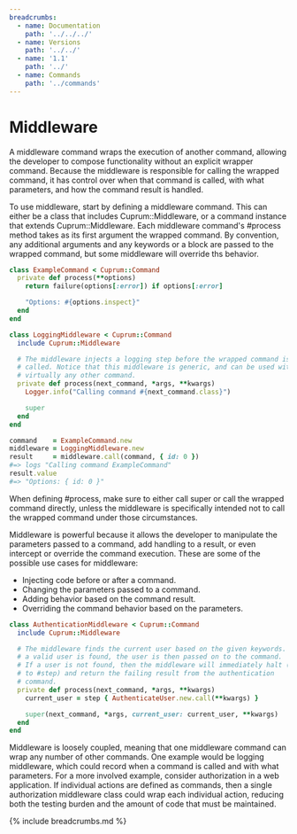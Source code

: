 ```yaml
---
breadcrumbs:
  - name: Documentation
    path: '../../../'
  - name: Versions
    path: '../../'
  - name: '1.1'
    path: '../'
  - name: Commands
    path: '../commands'
---
```


# Middleware

A middleware command wraps the execution of another command, allowing the developer to compose functionality without an explicit wrapper command. Because the middleware is responsible for calling the wrapped command, it has control over when that command is called, with what parameters, and how the command result is handled.

To use middleware, start by defining a middleware command. This can either be a class that includes Cuprum::Middleware, or a command instance that extends Cuprum::Middleware. Each middleware command's #process method takes as its first argument the wrapped command. By convention, any additional arguments and any keywords or a block are passed to the wrapped command, but some middleware will override ths behavior.

```ruby
class ExampleCommand < Cuprum::Command
  private def process(**options)
    return failure(options[:error]) if options[:error]

    "Options: #{options.inspect}"
  end
end

class LoggingMiddleware < Cuprum::Command
  include Cuprum::Middleware

  # The middleware injects a logging step before the wrapped command is
  # called. Notice that this middleware is generic, and can be used with
  # virtually any other command.
  private def process(next_command, *args, **kwargs)
    Logger.info("Calling command #{next_command.class}")

    super
  end
end

command    = ExampleCommand.new
middleware = LoggingMiddleware.new
result     = middleware.call(command, { id: 0 })
#=> logs "Calling command ExampleCommand"
result.value
#=> "Options: { id: 0 }"
```

When defining #process, make sure to either call super or call the wrapped command directly, unless the middleware is specifically intended not to call the wrapped command under those circumstances.

Middleware is powerful because it allows the developer to manipulate the parameters passed to a command, add handling to a result, or even intercept or override the command execution. These are some of the possible use cases for middleware:

- Injecting code before or after a command.
- Changing the parameters passed to a command.
- Adding behavior based on the command result.
- Overriding the command behavior based on the parameters.

```ruby
class AuthenticationMiddleware < Cuprum::Command
  include Cuprum::Middleware

  # The middleware finds the current user based on the given keywords. If
  # a valid user is found, the user is then passed on to the command.
  # If a user is not found, then the middleware will immediately halt (due
  # to #step) and return the failing result from the authentication
  # command.
  private def process(next_command, *args, **kwargs)
    current_user = step { AuthenticateUser.new.call(**kwargs) }

    super(next_command, *args, current_user: current_user, **kwargs)
  end
end
```

Middleware is loosely coupled, meaning that one middleware command can wrap any number of other commands. One example would be logging middleware, which could record when a command is called and with what parameters. For a more involved example, consider authorization in a web application. If individual actions are defined as commands, then a single authorization middleware class could wrap each individual action, reducing both the testing burden and the amount of code that must be maintained.

{% include breadcrumbs.md %}
